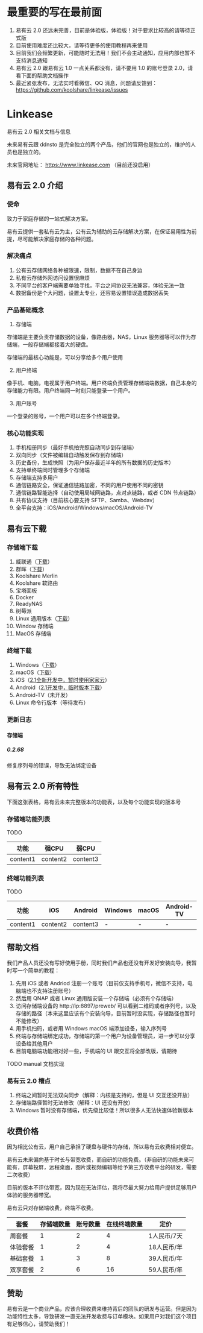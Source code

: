 # 最重要的写在最前面

1. 易有云 2.0 还远未完善，目前是体验版，体验版！对于要求比较高的请等待正式版
2. 目前使用难度还比较大，请等待更多的使用教程再来使用
3. 目前我们会频繁更新，可能随时无法用！我们不会主动通知，应用内部也暂不支持消息通知
4. 易有云 2.0 跟易有云 1.0 一点关系都没有，请不要用 1.0 的账号登录 2.0，请看下面的帮助文档操作
5. 最近紧张发布，无法实时看微信、QQ 消息，问题请反馈到：https://github.com/koolshare/linkease/issues

# Linkease

易有云 2.0 相关文档与信息

未来易有云跟 ddnsto 是完全独立的两个产品，他们的官网也是独立的，维护的人员也是独立的。

未来官网地址： https://www.linkease.com （目前还没启用）

## 易有云 2.0 介绍

### 使命

致力于家庭存储的一站式解决方案。

易有云提供一套私有云为主，公有云为辅助的云存储解决方案，在保证易用性为前提，尽可能解决家庭存储的各种问题。

### 解决痛点

1. 公有云存储网络各种被限速，限制，数据不在自己身边
2. 私有云存储外网访问设置很麻烦
3. 不同平台的客户端需要单独寻找，平台之间协议无法兼容，体验无法一致
4. 数据备份是个大问题，设置太专业，还容易设置错误造成数据丢失

### 产品基础概念

1. 存储端

存储端是主要负责存储数据的设备，像路由器，NAS，Linux 服务器等可以作为存储端，一般存储端都接着大的硬盘。

存储端的最核心功能是，可以分享给多个用户使用

2. 用户终端

像手机、电脑，电视属于用户终端。用户终端负责管理存储端端数据，自己本身的存储能力有限。用户终端同一时刻只能登录一个用户。

3. 用户账号

一个登录的账号，一个用户可以在多个终端登录。

### 核心功能实现

1. 手机相册同步（最好手机拍完照自动同步到存储端）
2. 双向同步（文件被编辑自动触发保存到存储端）
3. 历史备份，生成快照（为用户保存最近半年的所有数据的历史版本）
4. 支持单终端同时管理多个存储端
5. 存储端支持多用户
6. 通信链路安全，保证通信链路加密，不同的用户使用不同的密钥
7. 通信链路智能选择（自动使用局域网链路，点对点链路，或者 CDN 节点链路）
8. 共有协议支持（目前核心要支持 SFTP、Samba、Webdav）
9. 全平台支持：iOS/Android/Windows/macOS/Android-TV

## 易有云下载

### 存储端下载

1. 威联通（[下载](https://firmware.koolshare.cn/binary/LinkEase/QNAP/)）
2. 群晖（[下载](https://firmware.koolshare.cn/binary/LinkEase/Synology/)）
3. Koolshare Merlin 
4. Koolshare 软路由
5. 宝塔面板
6. Docker
7. ReadyNAS
8. 树莓派
9. Linux 通用版本（[下载](https://firmware.koolshare.cn/binary/LinkEase/LinuxStorage)）
10. Window 存储端
11. MacOS 存储端

### 终端下载

1. Windows（[下载](https://firmware.koolshare.cn/binary/LinkEase/Client/LinkEaseWin.zip)）
2. macOS（[下载](https://firmware.koolshare.cn/binary/LinkEase/Client/LinkEase.dmg)）
3. iOS（[2.1全新开发中，暂时使用家家云](https://testflight.apple.com/join/YfsgRTZV)）
4. Android（[2.1开发中，临时版本下载](https://firmware.koolshare.cn/binary/LinkEase/Client/linkease.apk)）
5. Android-TV（未开发）
6. Linux 命令行版本（等待发布）

### 更新日志

#### 存储端

##### 0.2.68

修复序列号的错误，导致无法绑定设备

## 易有云 2.0 所有特性

下面这张表格，易有云未来完整版本的功能表，以及每个功能实现的版本号

### 存储端功能列表

TODO

| 功能 | 强CPU | 弱CPU |
|-|-|-|
|content1|content2|content3|

### 终端功能列表

TODO

| 功能 |iOS|Android|Windows|macOS|Android-TV|
|-|-|-|-|-|-|
|content1|content2|content3|-|-|-|

## 帮助文档

我们产品人员还没有写好使用手册，同时我们产品也还没有开发好安装向导，我暂时写一个简单的教程：

1. 先用 iOS 或者 Andriod 注册一个账号（目前仅支持手机号，微信不支持，电脑端也不支持注册账号）
2. 然后用 QNAP 或者 Linux 通用版安装一个存储端（必须有个存储端）
3. 访问存储端设备的 http://ip:8897/preweb/ 可以看到二维码或者序列号，以及存储的路径（本来这里应该有个安装向导，目前暂时没实现，存储路径也暂时不能修改）
4. 用手机扫码，或者用 Windows macOS 端添加设备，输入序列号
5. 终端与存储端绑定成功，存储端的第一个用户为设备管理员，进一步可以分享设备给其他用户
6. 目前电脑端功能相对好一些，手机端的 UI 跟交互将全部改版，请期待

TODO manual 文档实现

### 易有云 2.0 槽点

1. 终端之间暂时无法双向同步（解释：内核是支持的，但是 UI 交互还没开放）
2. 存储端路径暂时无法修改（解释：UI 还没有开放）
3. Windows 暂时没有存储端，优先级比较低！所以很多人无法快速体验新版本

## 收费价格

因为相比公有云，用户自己承担了硬盘与硬件的存储，所以易有云收费相对便宜。

易有云未来偏向基于时长与带宽收费，而自研的功能免费。（非自研的功能未来可能有，屏幕投屏，远程桌面，图片或视频编辑等给予第三方收费平台的研发，需要二次收费）

目前的版本不评估带宽，因为现在无法评估，我将尽最大努力给用户提供足够用户体验的服务器带宽。

易有云只对存储端收费，终端不收费。

| 套餐 |存储端数量|账号数量|在线终端数量|定价|
|-|-|-|-|-|
|周套餐|1|2|4| 1人民币/7天 |
|体验套餐|1|2|4| 18人民币/年 |
|基础套餐|1|3|8| 39人民币/年 |
|双享套餐|2|6|16| 59人民币/年 |

## 赞助

易有云是一个商业产品，应该合理收费来维持背后的团队的研发与运营。但是因为功能特性太多，导致研发一直无法开发收费与订单模块。如果用户对我们这个项目有足够信心，请赞助我们！



